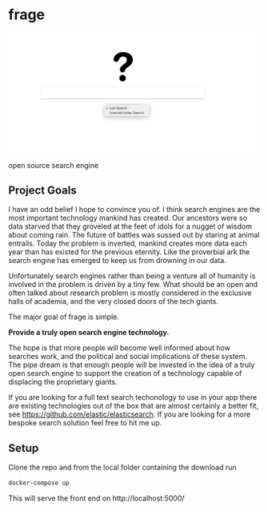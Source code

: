 # frage
![](https://github.com/bigthonk/frage/blob/master/landing.png)

open source search engine

## Project Goals

I have an odd belief I hope to convince you of. I think search engines are the most important technology mankind has created. Our ancestors were so data starved that they groveled at the feet of idols for a nugget of wisdom about coming rain. The future of battles was sussed out by staring at animal entrails. Today the problem is inverted, mankind creates more data each year than has existed for the previous eternity. Like the proverbial ark the search engine has emerged to keep us from drowning in our data.  

Unfortunately search engines rather than being a venture all of humanity is involved in the problem is driven by a tiny few. What should be an open and often talked about research problem is mostly considered in the exclusive halls of academia, and the very closed doors of the tech giants.

The major goal of frage is simple. 

**Provide a truly open search engine technology.**

The hope is that more people will become well informed about how searches work, and the political and social implications of these system. The pipe dream is that enough people will be invested in the idea of a truly open search engine to support the creation of a technology capable of displacing the proprietary giants.

If you are looking for a full text search techonology to use in your app there are existing technologies out of the box that are almost certainly a better fit, see https://github.com/elastic/elasticsearch. If you are looking for a more bespoke search solution feel free to hit me up.  

## Setup
Clone the repo and from the local folder containing the download run

```bash
docker-compose up
```
This will serve the front end on http://localhost:5000/
